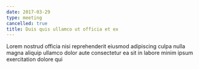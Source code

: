 ```yaml
---
date: 2017-03-29
type: meeting
cancelled: true
title: Duis quis ullamco ut officia et ex
---
```

Lorem nostrud officia nisi reprehenderit eiusmod adipiscing culpa nulla magna aliquip ullamco dolor aute consectetur ea sit in labore minim ipsum exercitation dolore qui